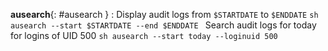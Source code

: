 **ausearch**{: #ausearch }
:   Display audit logs from `$STARTDATE` to `$ENDDATE`
    ```sh
    ausearch --start $STARTDATE --end $ENDDATE
    ```
    Search audit logs for today for logins of UID 500
    ```sh
    ausearch --start today --loginuid 500
    ```